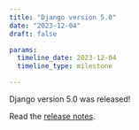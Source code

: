 ```yaml
---
title: "Django version 5.0"
date: "2023-12-04"
draft: false

params:
  timeline_date: 2023-12-04
  timeline_type: milestone

---
```


Django version 5.0 was released!

Read the [release notes](https://docs.djangoproject.com/en/5.2/releases/5.0/).
